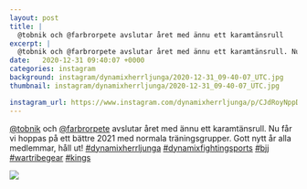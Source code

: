 ```yaml
---
layout: post
title: |
  @tobnik och @farbrorpete avslutar året med ännu ett karamtänsrull
excerpt: |
  @tobnik och @farbrorpete avslutar året med ännu ett karamtänsrull. Nu får vi hoppas på ett bättre 2021 med normala träningsgrupper. Gott nytt år alla medlemmar, håll ut!     
date:   2020-12-31 09:40:07 +0000
categories: instagram
background: instagram/dynamixherrljunga/2020-12-31_09-40-07_UTC.jpg
thumbnail: instagram/dynamixherrljunga/2020-12-31_09-40-07_UTC.jpg

instagram_url: https://www.instagram.com/dynamixherrljunga/p/CJdRoyNppDb
---
```

[@tobnik](https://www.instagram.com/tobnik/) och [@farbrorpete](https://www.instagram.com/farbrorpete/) avslutar året med ännu ett karamtänsrull. Nu får vi hoppas på ett bättre 2021 med normala träningsgrupper. Gott nytt år alla medlemmar, håll ut! [#dynamixherrljunga](https://www.instagram.com/explore/tags/dynamixherrljunga/) [#dynamixfightingsports](https://www.instagram.com/explore/tags/dynamixfightingsports/) [#bjj](https://www.instagram.com/explore/tags/bjj/) [#wartribegear](https://www.instagram.com/explore/tags/wartribegear/) [#kings](https://www.instagram.com/explore/tags/kings/)



<img src='{{ site.baseurl }}/instagram/dynamixherrljunga/2020-12-31_09-40-07_UTC.jpg' class='img-fluid' />
